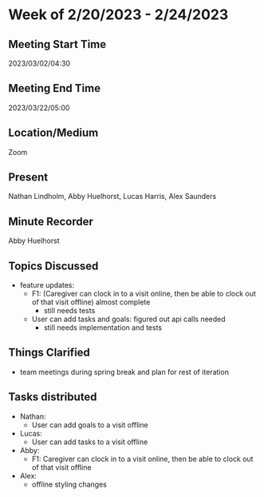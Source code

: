 # Week of 2/20/2023 - 2/24/2023

## Meeting Start Time 

2023/03/02/04:30

## Meeting End Time

2023/03/22/05:00

## Location/Medium

Zoom

## Present

Nathan Lindholm, Abby Huelhorst, Lucas Harris, Alex Saunders

## Minute Recorder

Abby Huelhorst

## Topics Discussed

- feature updates:
  - F1: (Caregiver can clock in to a visit online, then be able to clock out of that visit offline) almost complete
    - still needs tests
  - User can add tasks and goals: figured out api calls needed
    - still needs implementation and tests

## Things Clarified

- team meetings during spring break and plan for rest of iteration

## Tasks distributed

- Nathan: 
  - User can add goals to a visit offline
- Lucas: 
  - User can add tasks to a visit offline
- Abby:
  - F1: Caregiver can clock in to a visit online, then be able to clock out of that visit offline
- Alex:
  - offline styling changes

